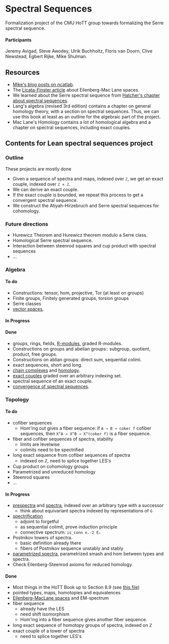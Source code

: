 # Spectral Sequences

Formalization project of the CMU HoTT group towards formalizing the Serre spectral sequence.

#### Participants
Jeremy Avigad, Steve Awodey, Ulrik Buchholtz, Floris van Doorn, Clive Newstead, Egbert Rijke, Mike Shulman.

## Resources
- [Mike's blog posts on ncatlab](https://ncatlab.org/homotopytypetheory/show/spectral+sequences).
- The [Licata-Finster article](http://dlicata.web.wesleyan.edu/pubs/lf14em/lf14em.pdf) about Eilenberg-Mac Lane spaces.
- We learned about the Serre spectral sequence from [Hatcher's chapter about spectral sequences](https://www.math.cornell.edu/~hatcher/SSAT/SSATpage.html).
- Lang's algebra (revised 3rd edition) contains a chapter on general homology theory, with a section on spectral sequences. Thus, we can use this book at least as an outline for the algebraic part of the project.
- Mac Lane's Homology contains a lot of homological algebra and a chapter on spectral sequences, including exact couples.

## Contents for Lean spectral sequences project

### Outline

These projects are mostly done

- Given a sequence of spectra and maps, indexed over `ℤ`, we get an exact couple, indexed over `ℤ × ℤ`.
- We can derive an exact couple.
- If the exact couple is bounded, we repeat this process to get a convergent spectral sequence.
- We construct the Atiyah-Hirzebruch and Serre spectral sequences for cohomology.

### Future directions
- Hurewicz Theorem and Hurewicz theorem modulo a Serre class.
- Homological Serre spectral sequence.
- Interaction between steenrod squares and cup product with spectral sequences
- ...

### Algebra

#### To do
- Constructions: tensor, hom, projective, Tor (at least on groups)
- Finite groups, Finitely generated groups, torsion groups
- Serre classes
- [vector spaces](http://ncatlab.org/nlab/show/vector+space),

#### In Progress


#### Done
- groups, rings, fields, [R-modules](http://ncatlab.org/nlab/show/module), graded R-modules.
- Constructions on groups and abelian groups:: subgroup, quotient, product, free groups.
- Constructions on ablian groups: direct sum, sequential colimi.
- exact sequences, short and long.
- [chain complexes](http://ncatlab.org/nlab/show/chain+complex) and [homology](http://ncatlab.org/nlab/show/homology).
- [exact couples](http://ncatlab.org/nlab/show/exact+couple) graded over an arbitrary indexing set.
- spectral sequence of an exact couple.
- [convergence of spectral sequences](http://ncatlab.org/nlab/show/spectral+sequence#ConvergenceOfSpectralSequences).

### Topology

#### To do
- cofiber sequences
  + Hom'ing out gives a fiber sequence: if `A → B → coker f` cofiber
    sequences, then `X^A → X^B → X^(coker f)` is a fiber sequence.
- fiber and cofiber sequences of spectra, stability
  + limits are levelwise
  + colimits need to be spectrified
- long exact sequence from cofiber sequences of spectra
  + indexed on ℤ, need to splice together LES's
- Cup product on cohomology groups
- Parametrized and unreduced homology
- Steenrod squares
- ...

#### In Progress
- [prespectra](http://ncatlab.org/nlab/show/spectrum+object) and [spectra](http://ncatlab.org/nlab/show/spectrum), indexed over an arbitrary type with a successor
  + think about equivariant spectra indexed by representations of `G`
- [spectrification](http://ncatlab.org/nlab/show/higher+inductive+type#spectrification)
  + adjoint to forgetful
  + as sequential colimit, prove induction principle
  + connective spectrum: `is_conn n.-2 Eₙ`
- Postnikov towers of spectra.
  + basic definition already there
  + fibers of Postnikov sequence unstably and stably
- [parametrized spectra](http://ncatlab.org/nlab/show/parametrized+spectrum), parametrized smash and hom between types and spectra.
- Check Eilenberg-Steenrod axioms for reduced homology.


#### Done
- Most things in the HoTT Book up to Section 8.9 (see [this file](https://github.com/leanprover/lean/blob/master/hott/book.md))
- pointed types, maps, homotopies and equivalences
- [Eilenberg-MacLane spaces](http://ncatlab.org/nlab/show/Eilenberg-Mac+Lane+space) and EM-spectrum
- fiber sequence
  + already have the LES
  + need shift isomorphism
  + Hom'ing into a fiber sequence gives another fiber sequence.
- long exact sequence of homotopy groups of spectra, indexed on ℤ
- exact couple of a tower of spectra
  + need to splice together LES's
